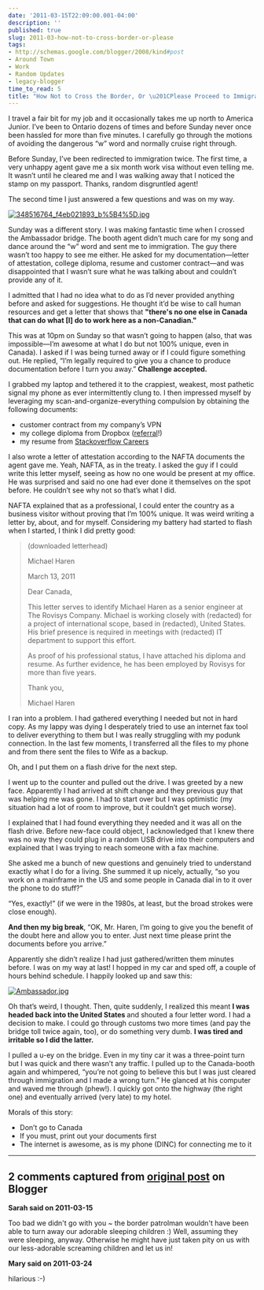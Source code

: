 ```yaml
---
date: '2011-03-15T22:09:00.001-04:00'
description: ''
published: true
slug: 2011-03-how-not-to-cross-border-or-please
tags:
- http://schemas.google.com/blogger/2008/kind#post
- Around Town
- Work
- Random Updates
- legacy-blogger
time_to_read: 5
title: "How Not to Cross the Border, Or \u201CPlease Proceed to Immigration\u201D"
---
```



I travel a fair bit for my job and it occasionally takes me up north to America Junior. I’ve been to Ontario dozens of times and before Sunday never once been hassled for more than five minutes. I carefully go through the motions of avoiding the dangerous “w” word and normally cruise right through.

Before Sunday, I’ve been redirected to immigration twice. The first time, a very unhappy agent gave me a six month work visa without even telling me. It wasn’t until he cleared me and I was walking away that I noticed the stamp on my passport. Thanks, random disgruntled agent! 

The second time I just answered a few questions and was on my way.

<a href="http://www.flickr.com/photos/thomashawk/5366984244/">![348516764_f4eb021893_b%5B4%5D.jpg](348516764_f4eb021893_b%5B4%5D.jpg)</a>

Sunday was a different story. I was making fantastic time when I crossed the Ambassador bridge. The booth agent didn’t much care for my song and dance around the “w” word and sent me to immigration. The guy there wasn’t too happy to see me either. He asked for my documentation—letter of attestation, college diploma, resume and customer contract—and was disappointed that I wasn’t sure what he was talking about and couldn’t provide any of it. 

I admitted that I had no idea what to do as I’d never provided anything before and asked for suggestions. He thought it’d be wise to call human resources and get a letter that shows that <strong>&quot;there's no one else in Canada that can do what [I] do to work here as a non-Canadian.&quot;</strong>

This was at 10pm on Sunday so that wasn’t going to happen (also, that was impossible—I’m awesome at what I do but not 100% unique, even in Canada). I asked if I was being turned away or if I could figure something out. He replied, “I’m legally required to give you a chance to produce documentation before I turn you away.” <strong>Challenge accepted.</strong>

I grabbed my laptop and tethered it to the crappiest, weakest, most pathetic signal my phone as ever intermittently clung to. I then impressed myself by leveraging my scan-and-organize-everything compulsion by obtaining the following documents:  <ul>   <li>customer contract from my company’s VPN</li>    <li>my college diploma from Dropbox (<a href="http://db.tt/BqdZp7x">referral</a>!)</li>    <li>my resume from <a href="http://careers.stackoverflow.com/haren">Stackoverflow Careers</a></li> </ul>

I also wrote a letter of attestation according to the NAFTA documents the agent gave me. Yeah, NAFTA, as in the treaty. I asked the guy if I could write this letter myself, seeing as how no one would be present at my office. He was surprised and said no one had ever done it themselves on the spot before. He couldn’t see why not so that’s what I did. 

NAFTA explained that as a professional, I could enter the country as a business visitor without proving that I’m 100% unique. It was weird writing a letter by, about, and for myself. Considering my battery had started to flash when I started, I think I did pretty good:
<blockquote> 

(downloaded letterhead)     

Michael Haren  

March 13, 2011  

Dear Canada,  

This letter serves to identify Michael Haren as a senior engineer at The Rovisys Company. Michael is working closely with (redacted) for a project of international scope, based in (redacted), United States. His brief presence is required in meetings with (redacted) IT department to support this effort.  

As proof of his professional status, I have attached his diploma and resume. As further evidence, he has been employed by Rovisys for more than five years.  

Thank you,     

Michael Haren
</blockquote>

I ran into a problem. I had gathered everything I needed but not in hard copy. As my lappy was dying I desperately tried to use an internet fax tool to deliver everything to them but I was really struggling with my podunk connection. In the last few moments, I transferred all the files to my phone and from there sent the files to Wife as a backup. 

Oh, and I put them on a flash drive for the next step.

I went up to the counter and pulled out the drive. I was greeted by a new face. Apparently I had arrived at shift change and they previous guy that was helping me was gone. I had to start over but I was optimistic (my situation had a lot of room to improve, but it couldn’t get much worse).

I explained that I had found everything they needed and it was all on the flash drive. Before new-face could object, I acknowledged that I knew there was no way they could plug in a random USB drive into their computers and explained that I was trying to reach someone with a fax machine. 

She asked me a bunch of new questions and genuinely tried to understand exactly what I do for a living. She summed it up nicely, actually, “so you work on a mainframe in the US and some people in Canada dial in to it over the phone to do stuff?”

“Yes, exactly!” (if we were in the 1980s, at least, but the broad strokes were close enough).

<strong>And then my big break</strong>, “OK, Mr. Haren, I’m going to give you the benefit of the doubt here and allow you to enter. Just next time please print the documents before you arrive.” 

Apparently she didn’t realize I had just gathered/written them minutes before. I was on my way at last! I hopped in my car and sped off, a couple of hours behind schedule. I happily looked up and saw this:

<a href="http://www.metroscap.com/detroit/533/the-ambassador-bridge.php">![Ambassador.jpg](Ambassador.jpg)</a>

Oh that’s weird, I thought. Then, quite suddenly, I realized this meant <strong>I was headed back into the United States </strong>and shouted a four letter word. I had a decision to make. I could go through customs two more times (and pay the bridge toll twice again, too), or do something very dumb. <strong>I was tired and irritable so I did the latter. </strong>

I pulled a u-ey on the bridge. Even in my tiny car it was a three-point turn but I was quick and there wasn’t any traffic. I pulled up to the Canada-booth again and whimpered, “you’re not going to believe this but I was just cleared through immigration and I made a wrong turn.” He glanced at his computer and waved me through (phew!). I quickly got onto the highway (the right one) and eventually arrived (very late) to my hotel.

Morals of this story:   <ul>   <li>Don’t go to Canada</li>    <li>If you must, print out your documents first</li>    <li>The internet is awesome, as is my phone (DINC) for connecting me to it</li> </ul>

---

## 2 comments captured from [original post](https://blog.wassupy.com/2011/03/how-not-to-cross-border-or-please.html) on Blogger

**Sarah said on 2011-03-15**

Too bad we didn't go with you ~ the border patrolman wouldn't have been able to turn away our adorable sleeping children :)  Well, assuming they were sleeping, anyway.  Otherwise he might have just taken pity on us with our less-adorable screaming children and let us in!

**Mary said on 2011-03-24**

hilarious :-)

